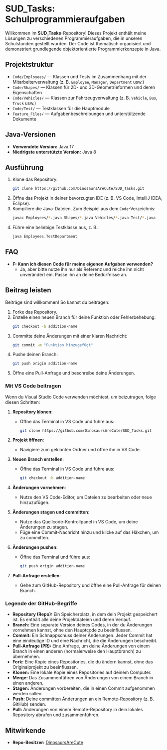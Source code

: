 # SUD_Tasks: Schulprogrammieraufgaben

Willkommen im **SUD_Tasks**-Repository! Dieses Projekt enthält meine Lösungen zu verschiedenen Programmieraufgaben, die in unseren Schulstunden gestellt wurden. Der Code ist thematisch organisiert und demonstriert grundlegende objektorientierte Programmierkonzepte in Java.

## Projektstruktur

- `Code/Employees/` — Klassen und Tests im Zusammenhang mit der Mitarbeiterverwaltung (z. B. `Employee`, `Manager`, `Department` usw.)
- `Code/Shapes/` — Klassen für 2D- und 3D-Geometrieformen und deren Eigenschaften
- `Code/Vehicles/` — Klassen zur Fahrzeugverwaltung (z. B. `Vehicle`, `Bus`, `Truck` usw.)
- `Code/Test/` — Testklassen für die Hauptmodule
- `Feature_Files/` — Aufgabenbeschreibungen und unterstützende Dokumente

## Java-Versionen
- **Verwendete Version:** Java 17
- **Niedrigste unterstützte Version:** Java 8

## Ausführung
1. Klone das Repository:
   ```sh
   git clone https://github.com/DinosaursAreCute/SUD_Tasks.git
   ```
2. Öffne das Projekt in deiner bevorzugten IDE (z. B. VS Code, IntelliJ IDEA, Eclipse).
3. Kompiliere die Java-Dateien. Zum Beispiel aus dem `Code`-Verzeichnis:
   ```sh
   javac Employees/*.java Shapes/*.java Vehicles/*.java Test/*.java
   ```
4. Führe eine beliebige Testklasse aus, z. B.:
   ```sh
   java Employees.TestDepartment
   ```

## FAQ
- **F: Kann ich diesen Code für meine eigenen Aufgaben verwenden?**
  - Ja, aber bitte nutze ihn nur als Referenz und reiche ihn nicht unverändert ein. Passe ihn an deine Bedürfnisse an.

## Beitrag leisten
Beiträge sind willkommen! So kannst du beitragen:
1. Forke das Repository.
2. Erstelle einen neuen Branch für deine Funktion oder Fehlerbehebung:
   ```sh
   git checkout -b addition-name
   ```
3. Committe deine Änderungen mit einer klaren Nachricht:
   ```sh
   git commit -m "Funktion hinzugefügt"
   ```
4. Pushe deinen Branch:
   ```sh
   git push origin addition-name
   ```
5. Öffne eine Pull-Anfrage und beschreibe deine Änderungen.

### Mit VS Code beitragen

Wenn du Visual Studio Code verwenden möchtest, um beizutragen, folge diesen Schritten:

1. **Repository klonen**:
   - Öffne das Terminal in VS Code und führe aus:
     ```sh
     git clone https://github.com/DinosaursAreCute/SUD_Tasks.git
     ```

2. **Projekt öffnen**:
   - Navigiere zum geklonten Ordner und öffne ihn in VS Code.

3. **Neuen Branch erstellen**:
   - Öffne das Terminal in VS Code und führe aus:
     ```sh
     git checkout -b addition-name
     ```

4. **Änderungen vornehmen**:
   - Nutze den VS Code-Editor, um Dateien zu bearbeiten oder neue hinzuzufügen.

5. **Änderungen stagen und committen**:
   - Nutze das Quellcode-Kontrollpanel in VS Code, um deine Änderungen zu stagen.
   - Füge eine Commit-Nachricht hinzu und klicke auf das Häkchen, um zu committen.

6. **Änderungen pushen**:
   - Öffne das Terminal und führe aus:
     ```sh
     git push origin addition-name
     ```

7. **Pull-Anfrage erstellen**:
   - Gehe zum GitHub-Repository und öffne eine Pull-Anfrage für deinen Branch.

### Legende der GitHub-Begriffe

- **Repository (Repo):** Ein Speicherplatz, in dem dein Projekt gespeichert ist. Es enthält alle deine Projektdateien und deren Verlauf.
- **Branch:** Eine separate Version deines Codes, in der du Änderungen vornehmen kannst, ohne den Hauptcode zu beeinflussen.
- **Commit:** Ein Schnappschuss deiner Änderungen. Jeder Commit hat eine eindeutige ID und eine Nachricht, die die Änderungen beschreibt.
- **Pull-Anfrage (PR):** Eine Anfrage, um deine Änderungen von einem Branch in einen anderen (normalerweise den Hauptbranch) zu übernehmen.
- **Fork:** Eine Kopie eines Repositories, die du ändern kannst, ohne das Originalprojekt zu beeinflussen.
- **Klonen:** Eine lokale Kopie eines Repositories auf deinem Computer.
- **Merge:** Das Zusammenführen von Änderungen von einem Branch in einen anderen.
- **Stagen:** Änderungen vorbereiten, die in einen Commit aufgenommen werden sollen.
- **Push:** Deine committen Änderungen an ein Remote-Repository (z. B. GitHub) senden.
- **Pull:** Änderungen von einem Remote-Repository in dein lokales Repository abrufen und zusammenführen.

## Mitwirkende
- **Repo-Besitzer:** [DinosaursAreCute](https://github.com/DinosaursAreCute)
